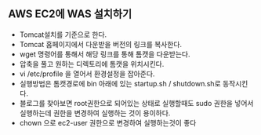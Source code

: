 ## AWS EC2에 WAS 설치하기
 - Tomcat설치를 기준으로 한다.
 - Tomcat 홈페이지에서 다운받을 버전의 링크를 복사한다.
 - wget 명령어를 통해서 해당 링크를 통해 톰캣을 다운받는다.
 - 압축을 풀고 원하는 디렉토리에 톰캣을 위치시킨다.
 - vi /etc/profile 을 열어서 환경설정을 잡아준다.
 - 실행방법은 톰캣경로에 bin 아래에 있는 startup.sh / shutdown.sh로 동작시킨다.
 - 블로그를 찾아보면 root권한으로 되어있는 상태로 실행할때도 sudo 권한을 넣어서 실행하는데 권한을 변경하여 실행하는 것이 용이하다.
 - chown 으로 ec2-user 권한으로 변경하여 실행하는것이 좋다
